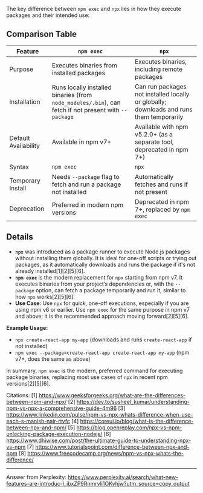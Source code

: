 The key difference between `npm exec` and `npx` lies in how they execute packages and their intended use:

## Comparison Table

| Feature              | `npm exec`                                                                                            | `npx`                                                                                   |
| -------------------- | ----------------------------------------------------------------------------------------------------- | --------------------------------------------------------------------------------------- |
| Purpose              | Executes binaries from installed packages                                                             | Executes binaries, including remote packages                                            |
| Installation         | Runs locally installed binaries (from `node_modules/.bin`), can fetch if not present with `--package` | Can run packages not installed locally or globally; downloads and runs them temporarily |
| Default Availability | Available in npm v7+                                                                                  | Available with npm v5.2.0+ (as a separate tool, deprecated in npm 7+)                   |
| Syntax               | `npm exec `                                                                                           | `npx `                                                                                  |
| Temporary Install    | Needs `--package` flag to fetch and run a package not installed                                       | Automatically fetches and runs if not present                                           |
| Deprecation          | Preferred in modern npm versions                                                                      | Deprecated in npm 7+, replaced by `npm exec`                                            |

## Details

- **`npx`** was introduced as a package runner to execute Node.js packages without installing them globally. It is ideal for
  one-off scripts or trying out packages, as it automatically downloads and runs the package if it's not already
  installed[1][2][5][6].
- **`npm exec`** is the modern replacement for `npx` starting from npm v7. It executes binaries from your project’s
  dependencies or, with the `--package` option, can fetch a package temporarily and run it, similar to how `npx`
  works[2][5][6].
- **Use Case**: Use `npx` for quick, one-off executions, especially if you are using npm v6 or earlier. Use `npm exec` for
  the same purpose in npm v7 and above; it is the recommended approach moving forward[2][5][6].

**Example Usage:**

- `npx create-react-app my-app` (downloads and runs `create-react-app` if not installed)
- `npm exec --package=create-react-app create-react-app my-app` (npm v7+, does the same as above)

In summary, `npm exec` is the modern, preferred command for executing package binaries, replacing most use cases of `npx` in
recent npm versions[2][5][6].

Citations: [1] https://www.geeksforgeeks.org/what-are-the-differences-between-npm-and-npx/ [2]
https://dev.to/susheel_kumar/understanding-npm-vs-npx-a-comprehensive-guide-4m96 [3]
https://www.linkedin.com/pulse/npm-vs-npx-whats-difference-when-use-each-s-manish-nair-rtvfc [4]
https://coreui.io/blog/what-is-the-difference-between-npx-and-npm/ [5]
https://blog.openreplay.com/npx-vs-npm-unlocking-package-execution-nodejs/ [6]
https://www.dhiwise.com/post/the-ultimate-guide-to-understanding-npx-vs-npm [7]
https://www.tutorialspoint.com/difference-between-npx-and-npm [8]
https://www.freecodecamp.org/news/npm-vs-npx-whats-the-difference/

---

Answer from Perplexity:
https://www.perplexity.ai/search/what-new-features-are-introduc-l_ibxZP9Rnmrvli1OKvhjw?utm_source=copy_output
